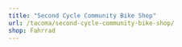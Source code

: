 ```yaml
---
title: "Second Cycle Community Bike Shop"
url: /tacoma/second-cycle-community-bike-shop/
shop: Fahrrad
---
```

